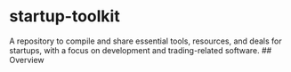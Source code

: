 # startup-toolkit
A repository to compile and share essential tools, resources, and deals for startups, with a focus on development and trading-related software.  ## Overview
